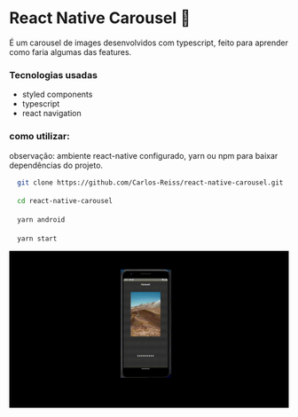 # React Native Carousel 📱 

É um carousel de images desenvolvidos com typescript, feito para aprender como faria algumas das features.

### Tecnologias usadas

- styled components
- typescript
- react navigation

### como utilizar:

observação: ambiente react-native configurado, yarn ou npm para baixar dependências do projeto.

```bash 
  git clone https://github.com/Carlos-Reiss/react-native-carousel.git

  cd react-native-carousel

  yarn android 

  yarn start
```

![](./src/assets/demo.gif)